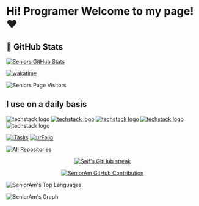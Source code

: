 # Hi! Programer Welcome to my page! ❤


## 🔑 GitHub Stats

[![Seniors GitHub Stats](https://github-readme-stats.vercel.app/api?username=SeniorAm&show_icons=true&theme=radical&show=reviews,prs_merged)](https://wakatime.com/@SeniorAm)

[![wakatime](https://wakatime.com/badge/user/018b3d86-6385-44e4-a635-abc685cc0e38.svg?style=flat)](https://wakatime.com/@018b3d86-6385-44e4-a635-abc685cc0e38)

![Seniors Page Visitors](https://komarev.com/ghpvc/?username=SeniorAm&color=ee00ff)


## I use on a daily basis

![techstack logo](https://readme-components.vercel.app/api?component=logo&logo=github&textfill=000000&fill=ee00ff)
[![techstack logo](https://readme-components.vercel.app/api?component=logo&logo=discord&textfill=000000&fill=ee00ff)](https://discordapp.com/users/Senior_AmIr)
[![techstack logo](https://readme-components.vercel.app/api?component=logo&logo=tiktok&textfill=000000&fill=ee00ff)](https://tiktok.com/BrunoDiktator)
[![techstack logo](https://readme-components.vercel.app/api?component=logo&logo=telegram&textfill=000000&fill=ee00ff)](https://telegram.me/BrunoDiktator)
![techstack logo](https://readme-components.vercel.app/api?component=logo&logo=spotify&textfill=000000&fill=ee00ff)




[![iTasks](https://github-readme-stats.vercel.app/api/pin/?username=SeniorAm&repo=SeniorAm&border_color=7F3FBF&bg_color=0D1117&title_color=C9D1D9&text_color=8B949E&icon_color=7F3FBF)](https://github.com/SeniorAm/SeniorAm)
[![urFolio](https://github-readme-stats.vercel.app/api/pin/?username=SeniorAm&repo=BanSystem&border_color=7F3FBF&bg_color=0D1117&title_color=C9D1D9&text_color=8B949E&icon_color=7F3FBF)](https://github.com/SeniorAm/BanSystem)
<p align="left">
  <a href="https://github.com/SeniorAm?tab=repositories" target="_blank"><img alt="All Repositories" title="All Repositories" src="https://img.shields.io/badge/-All%20Repos-2962FF?style=for-the-badge&logo=koding&logoColor=white"/></a>
</p>
<p align="center">
  <a href="https://github.com/SeniorAm">
    <img src="https://github-readme-streak-stats.herokuapp.com/?user=SeniorAm&theme=radical&border=7F3FBF&background=0D1117" alt="Saif's GitHub streak"/>
  </a>
</p>
<p align="center">
  <a href="https://github.com/SeniorAm">
    <img src="https://github-profile-summary-cards.vercel.app/api/cards/profile-details?username=SeniorAm&theme=radical" alt="SeniorAm GitHub Contribution"/>
  </a>
</p>
<a> 

<img alt="SeniorAm's Top Languages" src="https://denvercoder1-github-readme-stats.vercel.app/api/top-langs/?username=SeniorAm&langs_count=8&layout=compact&theme=react&border_color=7F3FBF&line=7F3FBF&bg_color=0D1117&title_color=F85D7F&icon_color=F8D866"/></a>
  <br/>
</a>

![SeniorAm's Graph](https://github-readme-activity-graph.vercel.app/graph?username=SeniorAm&custom_title=SeniorAm's&bg_color=0D1117&color=7F3FBF&line=7F3FBF&line=7F3FBF&point=7F3FBF&area_color=FFFFFF&title_color=FFFFFF&area=true)

